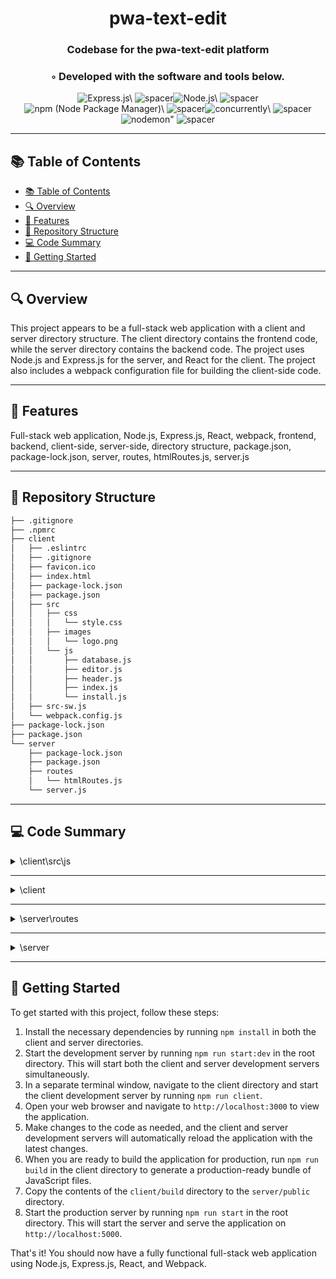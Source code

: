 
  <div align="center">
  <h1 align="center">pwa-text-edit</h1>
  <h3>Codebase for the pwa-text-edit platform</h3>
  <h3>◦ Developed with the software and tools below.</h3>
  <p align="center"><img src="https://img.shields.io/badge/-Express.js-004E89?logo=Express.js&style=for-the-badge" alt='Express.js\' />
<img src="https://via.placeholder.com/1/0000/00000000" alt="spacer" /><img src="https://img.shields.io/badge/-Node.js-004E89?logo=Node.js&style=for-the-badge" alt='Node.js\' />
<img src="https://via.placeholder.com/1/0000/00000000" alt="spacer" /><img src="https://img.shields.io/badge/-npm%20%20Node%20Package%20Manager%20-004E89?logo=npm%20%20Node%20Package%20Manager%20&style=for-the-badge" alt='npm (Node Package Manager)\' />
<img src="https://via.placeholder.com/1/0000/00000000" alt="spacer" /><img src="https://img.shields.io/badge/-concurrently-004E89?logo=concurrently&style=for-the-badge" alt='concurrently\' />
<img src="https://via.placeholder.com/1/0000/00000000" alt="spacer" /><img src="https://img.shields.io/badge/-nodemon-004E89?logo=nodemon&style=for-the-badge" alt='nodemon"' />
<img src="https://via.placeholder.com/1/0000/00000000" alt="spacer" />
  </p>
  </div>
  
  ---
  ## 📚 Table of Contents
  - [📚 Table of Contents](#-table-of-contents)
  - [🔍 Overview](#-overview)
  - [🌟 Features](#-features)
  - [📁 Repository Structure](#-repository-structure)
  - [💻 Code Summary](#-code-summary)
  - [🚀 Getting Started](#-getting-started)
  
  ---
  
  
  ## 🔍 Overview

 This project appears to be a full-stack web application with a client and server directory structure. The client directory contains the frontend code, while the server directory contains the backend code. The project uses Node.js and Express.js for the server, and React for the client. The project also includes a webpack configuration file for building the client-side code.

---

## 🌟 Features

 Full-stack web application, Node.js, Express.js, React, webpack, frontend, backend, client-side, server-side, directory structure, package.json, package-lock.json, server, routes, htmlRoutes.js, server.js

---

## 📁 Repository Structure

```sh
├── .gitignore
├── .npmrc
├── client
│   ├── .eslintrc
│   ├── .gitignore
│   ├── favicon.ico
│   ├── index.html
│   ├── package-lock.json
│   ├── package.json
│   ├── src
│   │   ├── css
│   │   │   └── style.css
│   │   ├── images
│   │   │   └── logo.png
│   │   └── js
│   │       ├── database.js
│   │       ├── editor.js
│   │       ├── header.js
│   │       ├── index.js
│   │       └── install.js
│   ├── src-sw.js
│   └── webpack.config.js
├── package-lock.json
├── package.json
└── server
    ├── package-lock.json
    ├── package.json
    ├── routes
    │   └── htmlRoutes.js
    └── server.js

```

---

## 💻 Code Summary

<details><summary>\client\src\js</summary>

| File | Summary |
| ---- | ------- |
| database.js |  The code initializes an IndexedDB database called jate and provides methods for adding and retrieving data from the database. |
| editor.js |  The code defines a class that initializes a CodeMirror editor and sets its value to the content of IndexedDB or localStorage, with a fallback to a default header. It also listens for changes to the editor's value and saves it to localStorage when the editor loses focus. |
| header.js |  The code defines a constant variable `header` that stores a string containing a header for a text editor, with the purpose of being exported for use in other parts of the program. |
| index.js |  The code initializes an editor instance and sets its content from a database, using a spinner to indicate loading. It also registers a service worker for offline support. |
| install.js |  The code adds an event listener to the `beforeinstallprompt` event, which is triggered when a user attempts to add a PWA to their home screen. It also adds a click event listener to an element with the ID buttonInstall that shows the install prompt and logs the user's response to the install prompt. |

</details>

---

<details><summary>\client</summary>

| File | Summary |
| ---- | ------- |
| src-sw.js |  The code defines a service worker that caches pages, assets, and images using Workbox libraries. It pre-caches the app's assets and routes requests to the appropriate cache based on the request mode and destination. |
| webpack.config.js |  The code defines a Webpack configuration file for a Progressive Web App (PWA) that generates an HTML file, injects a custom service worker, and generates a manifest file. |

</details>

---

<details><summary>\server\routes</summary>

| File | Summary |
| ---- | ------- |
| htmlRoutes.js |  The code exports a function that sets up a route for the root URL ('/') and sends an HTML file located in the '../client/dist' directory as a response. |

</details>

---

<details><summary>\server</summary>

| File | Summary |
| ---- | ------- |
| server.js |  The code sets up an Express.js server on port 3000 and serves static files from the ../client/dist directory, as well as parsing URL-encoded and JSON data using middleware functions. |

</details>

---

## 🚀 Getting Started

 To get started with this project, follow these steps:<br>
1. Install the necessary dependencies by running `npm install` in both the client and server directories.
2. Start the development server by running `npm run start:dev` in the root directory. This will start both the client and server development servers simultaneously.
3. In a separate terminal window, navigate to the client directory and start the client development server by running `npm run client`.
4. Open your web browser and navigate to `http://localhost:3000` to view the application.
5. Make changes to the code as needed, and the client and server development servers will automatically reload the application with the latest changes.
6. When you are ready to build the application for production, run `npm run build` in the client directory to generate a production-ready bundle of JavaScript files.
7. Copy the contents of the `client/build` directory to the `server/public` directory.
8. Start the production server by running `npm run start` in the root directory. This will start the server and serve the application on `http://localhost:5000`.

That's it! You should now have a fully functional full-stack web application using Node.js, Express.js, React, and Webpack.


